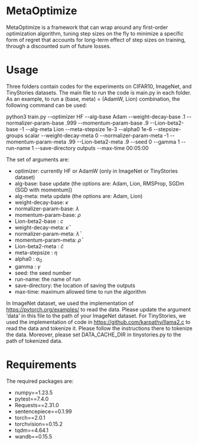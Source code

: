 # MetaOptimize

MetaOptimize is a framework that can wrap around any first-order optimization algorithm, tuning step sizes on the fly to minimize a specific form of regret that accounts for long-term effect of step sizes on training, through a discounted sum of future losses.

# Usage

Three folders contain codes for the experiments on CIFAR10, ImageNet, and TinyStories datasets. The main file to run the code is main.py in each folder. As an example, to run a (base, meta) = (AdamW, Lion) combination, the following command can be used:

python3 train.py --optimizer HF --alg-base Adam --weight-decay-base .1 --normalizer-param-base .999 --momentum-param-base .9 --Lion-beta2-base -1 --alg-meta Lion --meta-stepsize 1e-3 --alpha0 1e-6 --stepsize-groups scalar --weight-decay-meta 0 --normalizer-param-meta -1 --momentum-param-meta .99 --Lion-beta2-meta .9 --seed 0 --gamma 1 --run-name 1 --save-directory outputs --max-time 00:05:00

The set of arguments are:
* optimizer: currently HF or AdamW (only in ImageNet or TinyStories dataset)
* alg-base: base update (the options are: Adam, Lion, RMSProp, SGDm (SGD with momentum))
* alg-meta: meta update (the options are: Adam, Lion)
* weight-decay-base: $\kappa$
* normalizer-param-base: $\lambda$
* momentum-param-base: $\rho$
* Lion-beta2-base : $c$
* weight-decay-meta: $\bar{\kappa}$
* normalizer-param-meta: $\bar{\lambda}$
* momentum-param-meta: $\bar{\rho}$
* Lion-beta2-meta : $\bar{c}$
* meta-stepsize : $\eta$
* alpha0 : $\alpha_0$
* gamma : $\gamma$ 
* seed: the seed number
* run-name: the name of run
* save-directory: the location of saving the outputs
* max-time: maximum allowed time to run the algorithm

In ImageNet dataset, we used the implementation of https://pytorch.org/examples/ to read the data. Please update the argument 'data' in this file to the path of your ImageNet dataset. For TinyStories, we used the implementation of code in https://github.com/karpathy/llama2.c to read the data and tokenize it. Please follow the instructions there to tokenize the data. Moreover, please set DATA_CACHE_DIR in tinystories.py to the path of tokenized data.

# Requirements

The required packages are:
* numpy==1.23.5
* pytest==7.4.0
* Requests==2.31.0
* sentencepiece==0.1.99
* torch==2.0.1
* torchvision==0.15.2
* tqdm==4.64.1
* wandb==0.15.5



